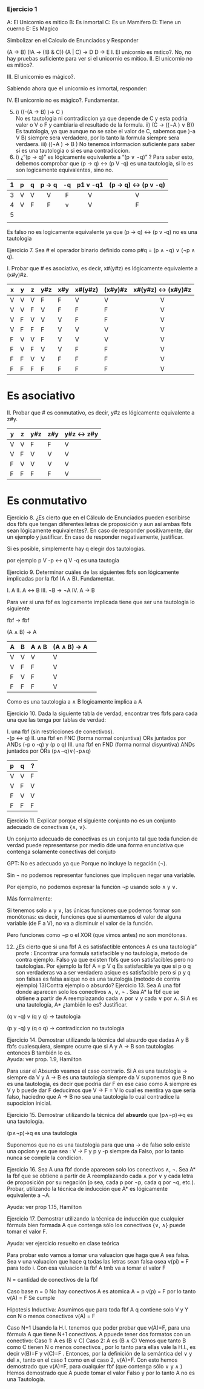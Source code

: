 ### Ejercicio 1
A: El Unicornio es mitico
B: Es inmortal
C: Es un Mamifero
D: Tiene un cuerno
E: Es Magico

Simbolizar en el Calculo de Enunciados
y Responder

(A -> B)
(!A -> (!B & C))
(A | C) -> D
D -> E
I.  El unicornio es mıtico?. 
No, no hay pruebas suficiente para ver si el unicornio es mitico.
II.  El unicornio no es mítico?. 

III.  El unicornio es mágico?.

Sabiendo ahora que el unicornio es inmortal, responder: 
 
IV.  El unicornio no es mágico?. Fundamentar.

5)
    i) ((-(A → B) )→ C )  
        No es tautologia ni contradiccion ya que depende de C y esta podria valer o V o F y cambiaria el resultado de la formula.
    ii) (C → ((¬A ) ∨ B))
        Es tautologia, ya que aunque no se sabe el valor de C, sabemos que )-a V B) siempre sera verdadero, por lo tanto la formula siempre sera verdaera.
    iii) ((¬A ) → B )
        No tenemos informacion suficiente para saber si es una tautologia o si es una contradiccion.
6)
    i) ¿“(p → q)” es lógicamente equivalente a “(p ∨ ¬q)” ?
        Para saber esto, debemos comprobar que 
        (p -> q) <-> (p V -q) es una tautologia, si lo es son logicamente equivalentes, sino no.

|  1  |  p  |  q  | p -> q | -q  | p1 v -q1 | (p -> q) <-> (p v -q) |
| :-: | :-: | :-: | :----: | :-: | :------: | :-------------------: |
|  3  |  V  |  V  |   V    |  F  |    V     |           V           |
|  4  |  V  |  F  |   F    |  v  |    V     |           F           |
|  5  |     |     |        |     |          |                       |
|     |     |     |        |     |          |                       |

Es falso no es logicamente equivalente ya que (p -> q) <-> (p v -q) no es una tautologia

Ejercicio 7. Sea # el operador binario definido como p#q = (p ∧ ¬q) ∨ (¬p ∧ q). 
 
I.  Probar que # es asociativo, es decir, x#(y#z) es lógicamente equivalente a (x#y)#z.  

| x   | y   | z   | y#z | x#y | x#(y#z) | (x#y)#z | x#(y#z) <-> (x#y)#z |
| --- | --- | --- | --- | --- | ------- | ------- | :-----------------: |
| V   | V   | V   | F   | F   | V       | V       |          V          |
| V   | V   | F   | V   | F   | F       | F       |          V          |
| V   | F   | V   | V   | V   | F       | F       |          V          |
| V   | F   | F   | F   | V   | V       | V       |          V          |
| F   | V   | V   | F   | V   | V       | V       |          V          |
| F   | V   | F   | V   | V   | F       | F       |          V          |
| F   | F   | V   | V   | F   | F       | F       |          V          |
| F   | F   | F   | F   | F   | F       | F       |          V          |

# Es asociativo


II.  Probar que # es conmutativo, es decir, y#z es lógicamente equivalente a z#y.

| y | z | y#z | z#y | y#z <-> z#y |
| - | - | --- | --- | ----------- |
| V | V | F   | F   | V           |
| V | F | V   | V   | V           |
| F | V | V   | V   | V           |
| F | F | F   | F   | V           |

# Es conmutativo

Ejercicio  8.  ¿Es  cierto  que en el Cálculo de Enunciados pueden escribirse dos fbfs que tengan  diferentes  letras  de  proposición  y  aun  así  ambas  fbfs  sean  lógicamente equivalentes?. En caso de responder positivamente, dar un ejemplo y justificar. En caso de responder negativamente, justificar.

Si es posible, simplemente hay q elegir dos tautologias.

por ejemplo p V -p <-> q V -q es una tautogia

Ejercicio 9. Determinar cuáles de las siguientes fbfs son lógicamente implicadas por la fbf 
(A ∧ B). Fundamentar. 
 
I.  A 
II.  A ↔ B 
III.  ¬B → ¬A 
IV.  A → B 

Para ver si una fbf es logicamente implicada tiene que ser una tautologia lo siguiente

fbf -> fbf

(A  ∧ B) -> A

| A   | B   | A ∧ B | (A ∧ B) -> A |     |
| :-- | --- | ----- | ------------ | --- |
| V   | V   | V     | V            |     |
| V   | F   | F     | V            |     |
| F   | V   | F     | V            |     |
| F   | F   | F     | V |     |

Como es una tautologia a ∧ B logicamente implica a A

Ejercicio 10. Dada la siguiente tabla de verdad, encontrar tres fbfs para cada una que las 
tenga por tablas de verdad:  
 
I.  una fbf (sin restricciones de conectivos).  
-(p <-> q)
II.  una fbf en FNC (forma normal conjuntiva) 
ORs juntados por ANDs
(-p o -q) y (p o q)
III.  una fbf en FND (forma normal disyuntiva)
ANDs juntados por ORs
(p∧¬q)∨(¬p∧q)

| p   | q   | ?   |
| :-- | --- | --- |
| V   | V   | F   |
| V   | F   | V   |
| F   | V   | V   |
| F   | F   | F   |

Ejercicio  11.  Explicar  porque  el  siguiente  conjunto  no  es  un  conjunto  adecuado  de conectivas {∧, ∨}.

Un conjunto adecuado de conectivas es un conjunto tal que toda funcion de verdad puede representarse por medio dde una forma enunciativa que contenga solamente conectivas del conjuto

GPT:
No es adecuado ya que
Porque no incluye la negación (¬).

Sin ¬ no podemos representar funciones que impliquen negar una variable.

Por ejemplo, no podemos expresar la función ¬p usando solo ∧ y ∨.

Más formalmente:

Si tenemos solo ∧ y ∨, las únicas funciones que podemos formar son monótonas: es decir, funciones que si aumentamos el valor de alguna variable (de F a V), no va a disminuir el valor de la función.

Pero funciones como ¬p o el XOR (que vimos antes) no son monótonas.


12)  ¿Es cierto que si una fbf A es satisfactible entonces A es una tautología”
     profe : Encontrar una formula satisfacible y no tautologia, metodo de contra ejemplo.
    Falso ya que existen fbfs que son satisfacibles pero no tautologias.
    Por ejemplo la fbf A = p V q Es satisfacible ya que si p o q son verdaderas va a ser verdadera asique es satisfacible pero si p y q son falsas es falsa asique no es una tautologia.(metodo de contra ejemplo)
13)Contra ejemplo o absurdo?
Ejercicio 13. Sea A una fbf donde aparecen solo los conectivos ∧, ∨, ¬ . Sea A* la fbf que se  obtiene  a  partir  de  A  reemplazando  cada  ∧  por  ∨  y  cada  ∨  por  ∧.  Si  A  es  una tautología, A* ¿también lo es? Justificar.

(q v -q) v (q y q)  -> tautologia

(p y -q) y (q o q) -> contradiccion no tautologia

Ejercicio  14.  Demostrar  utilizando  la  técnica  del  absurdo  que  dadas  A  y  B  fbfs cualesquiera, siempre ocurre que si A y A → B son tautologías entonces B también lo es.  
Ayuda: ver prop. 1.9, Hamilton

Para usar el Absurdo  veamos el caso contrario.
Si A es una tautologia -> siempre da V
y A -> B es una tautologia siempre da V
suponemos que B no es una tautologia, es decir que podria dar F
en ese caso como A siempre es V y b puede dar F deducimos que
V -> F = V lo cual es mentira ya que seria falso, haciedno que A -> B no sea una tautologia lo cual contradice la supocicion inicial.

Ejercicio 15. Demostrar utilizando la técnica del **absurdo** que (p∧¬p)→q es una tautología.

(p∧¬p)→q es una tautologia

Suponemos que no es una tautologia para que una -> de falso solo existe una opcion y es que sea : V -> F y p y -p siempre da  Falso, por lo tanto nunca se comple la condicion.

Ejercicio 16.  Sea A una fbf donde aparecen solo los conectivos ∧, ¬. Sea A* la fbf que se obtiene  a  partir  de  A  reemplazando  cada  ∧  por  ∨  y  cada  letra  de  proposición  por  su negación  (o  sea,  cada  p  por  ¬p,  cada  q  por  ¬q,  etc.).  Probar,  utilizando  la  técnica  de inducción que A* es lógicamente equivalente a ¬A. 
 
Ayuda: ver prop 1.15, Hamilton 

Ejercicio  17.  Demostrar  utilizando  la  técnica  de  inducción  que  cualquier  fórmula  bien 
formada A que contenga sólo los conectivos {∨, ∧} puede tomar el valor F. 
 
Ayuda: ver ejercicio resuelto en clase teórica

Para probar esto vamos a tomar una valuacion que haga que A sea falsa.
Sea v una valuacion que hace q todas las letras sean falsa osea v(pi) = F para todo i. Con esa valuacion la fbf A tmb va a tomar el valor F

N = cantidad de conectivos de la fbf

Caso base n = 0
No hay conectivos A es atomica A = p
v(p) = F por lo tanto v(A) = F
Se cumple

Hipotesis Inductiva: Asumimos que para toda fbf A q contiene solo V y Y con N o menos conectivos v(A) = F

Caso N+1
Usando la H.I. tenemos que poder probar que v(A)=F, para una fórmula A que tiene N+1 conectivos. 
A ppuede tener dos formatos con un conectivo:
Caso 1: A es (B ∨ C) 
Caso 2: A es (B ∧ C)
Vemos que tanto B como C tienen N o menos conectivos , por lo tanto para ellas vale la 
H.I., es decir v(B)=F y v(C)=F .
 Entonces, por la definición de la semántica del ∨ y del ∧, tanto en el caso 1 como en el caso 2, v(A)=F.
 Con esto hemos demostrado que v(A)=F, para cualquier fbf (que contenga sólo ∨ y ∧ )
 Hemos demostrado que A puede tomar el valor Falso y por lo tanto 
A no es una Tautología.